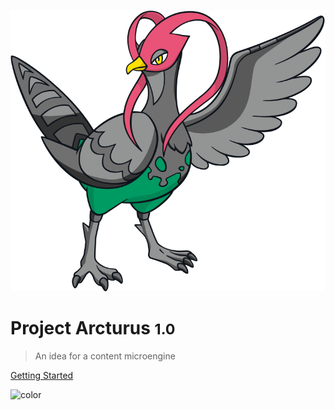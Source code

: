 ![_](https://raw.githubusercontent.com/PokeAPI/sprites/master/sprites/pokemon/other/dream-world/521.svg)

# Project Arcturus <small>1.0</small>

> An idea for a content microengine

[Getting Started](WEB/index.md)

<!-- background color -->

![color](#5c1aff)
